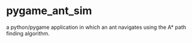 # pygame_ant_sim
a python/pygame application in which an ant navigates using the A* path finding algorithm.
